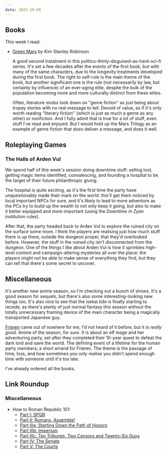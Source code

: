 ```yaml
---
date: 2023-10-08
---
```


## Books

This week I read:

- [Green Mars][] by Kim Stanley Robinson

  A good second instalment in this politics-thinly-disguised-as-hard-sci-fi
  series.  It's set a few decades after the events of the first book, but with
  many of the same characters, due to the longevity treatments developed during
  the first book.  The right to self-rule is the main theme of the book, but
  another significant one is the rule (not necessarily by law, but certainly by
  influence) of an ever-aging elite, despite the bulk of the population becoming
  more and more culturally distinct from these elites.

  Often, literature snobs look down on "genre fiction" as just being about
  tropey stories with no real message to tell.  Devoid of value, as if it's only
  worth reading "literary fiction" (which is just as much a genre as any other)
  or nonfiction.  And I fully admit that is true for a lot of stuff, even stuff
  I've read and enjoyed.  But I would hold up the Mars Trilogy as an example of
  genre fiction that *does* deliver a message, and does it well.

[Green Mars]: https://en.wikipedia.org/wiki/Mars_trilogy


## Roleplaying Games

### The Halls of Arden Vul

We spend half of this week's session doing downtime stuff: selling loot, getting
magic items identified, convalescing, and founding a hospital to be the target
of their future philanthropic giving.

The hospital is quite exciting, as it's the first time the party have
unquestionably made their mark on the world: this'll get them noticed by local
important NPCs for sure, and it's likely to lead to more adventure as the PCs
try to build up the wealth to not only keep it going, but also to make it better
equipped and more important (using the *Downtime in Zyan* institution rules).

After that, the party headed back to Arden Vul to explore the ruined city on the
surface some more.  I think the players are realising just how much stuff there
is up there, outside the dungeon proper, that they'd overlooked before.
However, the stuff in the ruined city isn't disconnected from the dungeon.  One
of the things I like about Arden Vul is how it sprinkles high-level content and
campaign-altering mysteries all over the place: the players might not be able to
make sense of everything they find, but they can tell that there's some secret
to uncover.


## Miscellaneous

It's another new anime season, so I'm checking out a bunch of shows.  It's a
good season for sequels, but there's also some interesting-looking new things
too.  It's also nice to see that the isekai tide is finally starting to recede,
as there's plenty of just normal fantasy this season without the totally
unnecessary framing device of the main character being a magically transported
Japanese guy.

[Frieren][] came out of nowhere for me, I'd not heard of it before, but it is
*really good*.  Anime of the season, for sure.  It is about an elf mage and her
adventuring party, set after they completed their 10-year quest to defeat the
dark lord and save the world.  The defining event of a lifetime for the human
party members; a short errand for Frieren.  The theme is the passage of time,
loss, and how sometimes you only realise you didn't spend enough time with
someone until it's too late.

I've already ordered all the books.

[Frieren]: https://en.wikipedia.org/wiki/Frieren


## Link Roundup

### Miscellaneous

- How to Roman Republic 101:
  - [Part I: SPQR](https://acoup.blog/2023/07/21/collections-how-to-roman-republic-101-part-i-spqr/)
  - [Part II: Romans, Assemble!](https://acoup.blog/2023/07/27/collections-how-to-roman-republic-101-part-ii-romans-assemble/)
  - [Part IIIa: Starting Down the Path of Honors](https://acoup.blog/2023/08/11/collections-how-to-roman-republic-101-part-iiia-starting-down-the-path-of-honors/)
  - [Part IIIb: Imperium](https://acoup.blog/2023/08/18/collections-how-to-roman-republic-101-part-iiib-imperium/)
  - [Part IIIc: Ten Tribunes, Two Censors and Twenty-Six Guys](https://acoup.blog/2023/08/25/collections-how-to-roman-republic-part-iiic-ten-tribunes-two-censors-and-twenty-six-guys/)
  - [Part IV: The Senate](https://acoup.blog/2023/09/22/collections-how-to-roman-republic-part-iv-the-senate/)
  - [Part V: The Courts](https://acoup.blog/2023/10/06/collections-how-to-roman-republic-part-v-the-courts/)
